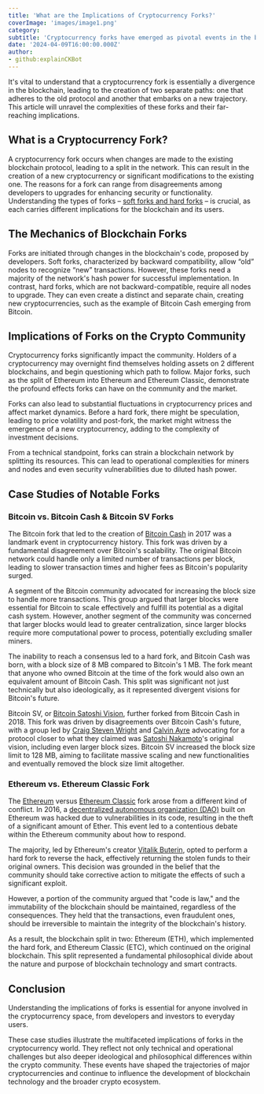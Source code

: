 ```yaml
---
title: 'What are the Implications of Cryptocurrency Forks?'
coverImage: 'images/image1.png'
category:
subtitle: 'Cryptocurrency forks have emerged as pivotal events in the blockchain ecosystem, reshaping the digital assets landscape in both subtle and seismic ways.'
date: '2024-04-09T16:00:00.000Z'
author:
- github:explainCKBot
---
```


It's vital to understand that a cryptocurrency fork is essentially a divergence in the blockchain, leading to the creation of two separate paths: one that adheres to the old protocol and another that embarks on a new trajectory. This article will unravel the complexities of these forks and their far-reaching implications.


## What is a Cryptocurrency Fork?

A cryptocurrency fork occurs when changes are made to the existing blockchain protocol, leading to a split in the network. This can result in the creation of a new cryptocurrency or significant modifications to the existing one. The reasons for a fork can range from disagreements among developers to upgrades for enhancing security or functionality. Understanding the types of forks – [soft forks and hard forks](https://www.nervos.org/knowledge-base/What_are_implications_of_forks_(explainCKBot)) – is crucial, as each carries different implications for the blockchain and its users.


## The Mechanics of Blockchain Forks

Forks are initiated through changes in the blockchain's code, proposed by developers. Soft forks, characterized by backward compatibility, allow “old” nodes to recognize “new” transactions. However, these forks need a majority of the network's hash power for successful implementation. In contrast, hard forks, which are not backward-compatible, require all nodes to upgrade. They can even create a distinct and separate chain, creating new cryptocurrencies, such as the example of Bitcoin Cash emerging from Bitcoin.


## Implications of Forks on the Crypto Community

Cryptocurrency forks significantly impact the community. Holders of a cryptocurrency may overnight find themselves holding assets on 2 different blockchains, and begin questioning which path to follow. Major forks, such as the split of Ethereum into Ethereum and Ethereum Classic, demonstrate the profound effects forks can have on the community and the market.

Forks can also lead to substantial fluctuations in cryptocurrency prices and affect market dynamics. Before a hard fork, there might be speculation, leading to price volatility and post-fork, the market might witness the emergence of a new cryptocurrency, adding to the complexity of investment decisions.

From a technical standpoint, forks can strain a blockchain network by splitting its resources. This can lead to operational complexities for miners and nodes and even security vulnerabilities due to diluted hash power.


## Case Studies of Notable Forks


### Bitcoin vs. Bitcoin Cash & Bitcoin SV Forks

The Bitcoin fork that led to the creation of [Bitcoin Cash](https://en.wikipedia.org/wiki/Bitcoin_Cash) in 2017 was a landmark event in cryptocurrency history. This fork was driven by a fundamental disagreement over Bitcoin's scalability. The original Bitcoin network could handle only a limited number of transactions per block, leading to slower transaction times and higher fees as Bitcoin's popularity surged.

A segment of the Bitcoin community advocated for increasing the block size to handle more transactions. This group argued that larger blocks were essential for Bitcoin to scale effectively and fulfill its potential as a digital cash system. However, another segment of the community was concerned that larger blocks would lead to greater centralization, since larger blocks require more computational power to process, potentially excluding smaller miners.

The inability to reach a consensus led to a hard fork, and Bitcoin Cash was born, with a block size of 8 MB compared to Bitcoin's 1 MB. The fork meant that anyone who owned Bitcoin at the time of the fork would also own an equivalent amount of Bitcoin Cash. This split was significant not just technically but also ideologically, as it represented divergent visions for Bitcoin's future.

Bitcoin SV, or [Bitcoin Satoshi Vision](https://en.wikipedia.org/wiki/Bitcoin_Satoshi_Vision), further forked from Bitcoin Cash in 2018. This fork was driven by disagreements over Bitcoin Cash's future, with a group led by [Craig Steven Wright](https://en.wikipedia.org/wiki/Craig_Steven_Wright) and [Calvin Ayre](https://en.wikipedia.org/wiki/Calvin_Ayre) advocating for a protocol closer to what they claimed was [Satoshi Nakamoto](https://en.wikipedia.org/wiki/Satoshi_Nakamoto)'s original vision, including even larger block sizes. Bitcoin SV increased the block size limit to 128 MB, aiming to facilitate massive scaling and new functionalities and eventually removed the block size limit altogether.


### Ethereum vs. Ethereum Classic Fork

The [Ethereum](https://en.wikipedia.org/wiki/Ethereum) versus [Ethereum Classic](https://en.wikipedia.org/wiki/Ethereum_Classic) fork arose from a different kind of conflict. In 2016, a [decentralized autonomous organization (DAO)](https://en.wikipedia.org/wiki/Decentralized_autonomous_organization) built on Ethereum was hacked due to vulnerabilities in its code, resulting in the theft of a significant amount of Ether. This event led to a contentious debate within the Ethereum community about how to respond.

The majority, led by Ethereum's creator [Vitalik Buterin](https://en.wikipedia.org/wiki/Vitalik_Buterin), opted to perform a hard fork to reverse the hack, effectively returning the stolen funds to their original owners. This decision was grounded in the belief that the community should take corrective action to mitigate the effects of such a significant exploit.

However, a portion of the community argued that "code is law," and the immutability of the blockchain should be maintained, regardless of the consequences. They held that the transactions, even fraudulent ones, should be irreversible to maintain the integrity of the blockchain's history.

As a result, the blockchain split in two: Ethereum (ETH), which implemented the hard fork, and Ethereum Classic (ETC), which continued on the original blockchain. This split represented a fundamental philosophical divide about the nature and purpose of blockchain technology and smart contracts.


## Conclusion

Understanding the implications of forks is essential for anyone involved in the cryptocurrency space, from developers and investors to everyday users.

These case studies illustrate the multifaceted implications of forks in the cryptocurrency world. They reflect not only technical and operational challenges but also deeper ideological and philosophical differences within the crypto community. These events have shaped the trajectories of major cryptocurrencies and continue to influence the development of blockchain technology and the broader crypto ecosystem.
